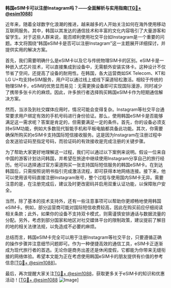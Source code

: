 **韩国eSIM卡可以注册Instagram吗？——全面解析与实用指南[[TG💪+ @esim1088](https://t.me/s/esim1088)]**

近年来，随着全球数字化浪潮的推进，越来越多的人开始关注如何在海外使用移动互联网服务。其中，韩国以其发达的通信技术和丰富的文化内容吸引了大量游客和留学生。对于这些人群来说，能否顺利使用社交平台如Instagram是一个重要的问题。本文将围绕“韩国eSIM卡是否可以注册Instagram”这一主题展开详细探讨，并提供实用的解决方案。

首先，我们需要明确什么是eSIM卡以及它与传统物理SIM卡的区别。eSIM卡是一种嵌入式芯片技术，可以直接集成到设备中，无需额外安装实体卡。这种设计不仅节省了空间，还提高了设备的耐用性。在韩国，各大运营商如SK Telecom、KT和LG U+均支持eSIM服务，用户可以通过线上或线下渠道轻松激活。相较于传统的物理SIM卡，eSIM的优势显而易见：无需更换设备即可实现国际漫游，同时减少了携带多张卡片的麻烦。因此，许多旅行者选择购买韩国eSIM卡作为短期通信解决方案。

然而，当涉及到社交媒体应用时，情况可能会变得复杂。Instagram等社交平台通常要求用户绑定有效的手机号码进行身份验证。那么，使用韩国eSIM卡是否能够满足这一需求呢？答案是肯定的，但需要满足一定的条件。首先，你的设备必须支持eSIM功能，例如大多数现代智能手机和平板电脑都具备此功能。其次，你需要确保所购买的eSIM卡支持国际短信接收服务。这是因为Instagram在注册过程中会发送验证码至指定号码，而验证码的有效接收是完成注册的关键步骤。

为了帮助大家更好地理解这一过程，我们可以通过以下案例来说明。假设一位来自中国的游客计划访问韩国，并希望在旅途中继续使用Instagram分享自己的旅行经历。他可以选择通过官方渠道购买一张支持国际短信服务的韩国eSIM卡。在到达韩国后，只需按照说明书指引完成激活流程，即可获得本地网络连接。接下来，他可以使用该号码直接注册Instagram账号，整个过程与使用国内SIM卡无异。需要注意的是，在注册完成后，建议及时更改密码并启用双重认证功能，以保障账户安全。

当然，除了基本的技术支持外，还有一些注意事项可以帮助你更顺畅地使用韩国eSIM卡。例如，部分运营商可能对国际短信收费较高，因此在购买前应仔细阅读相关条款；此外，如果你的设备不支持双卡模式，则需谨慎安排通话与数据流量的分配。另外，考虑到部分国家和地区对社交媒体平台的限制政策，建议提前了解目的地的相关法律法规，以免造成不必要的麻烦。

总结而言，韩国eSIM卡完全可以用于注册Instagram等社交平台，只要遵循正确的操作步骤并注意细节问题即可。作为一种便捷高效的通信工具，eSIM卡正逐渐成为现代旅行者的首选。无论你是商务出差还是休闲度假，它都能为你带来无缝衔接的网络体验。希望本文能为正在考虑使用韩国eSIM卡的朋友提供有价值的参考信息[[TG💪+ @esim1088](https://t.me/s/esim1088)]。

最后，再次提醒大家关注[TG💪+ @esim1088](https://t.me/s/esim1088)，获取更多关于eSIM卡的知识和优惠活动！[[TG💪+ @esim1088](https://t.me/s/esim1088) ![Image](https://i.postimg.cc/4NQfJmqS/Snipaste-2025-05-13-00-14-12.png)]